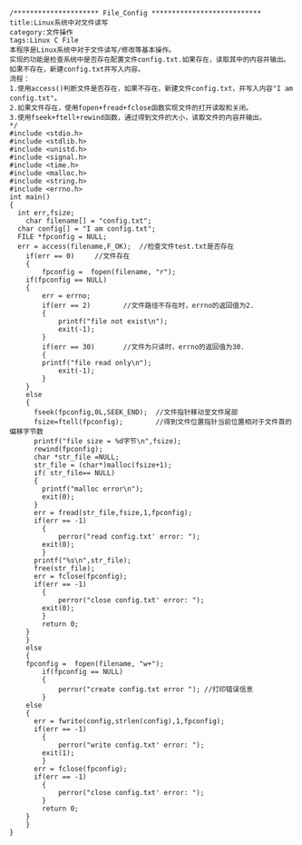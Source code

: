     /********************* File_Config ***************************
    title:Linux系统中对文件读写
    category:文件操作
    tags:Linux C File
    本程序是Linux系统中对于文件读写/修改等基本操作。
    实现的功能是检查系统中是否存在配置文件config.txt.如果存在，读取其中的内容并输出。如果不存在，新建config.txt并写入内容。
    流程：
    1.使用access()判断文件是否存在，如果不存在，新建文件config.txt，并写入内容"I am config.txt"。
    2.如果文件存在，使用fopen+fread+fclose函数实现文件的打开读取和关闭。
    3.使用fseek+ftell+rewind函数，通过得到文件的大小，读取文件的内容并输出。
    */
    #include <stdio.h>
    #include <stdlib.h>
    #include <unistd.h>
    #include <signal.h>
    #include <time.h>
    #include <malloc.h>
    #include <string.h>
    #include <errno.h>
    int main()
    {
      int err,fsize;
    	char filename[] = "config.txt";
      char config[] = "I am config.txt";
      FILE *fpconfig = NULL;
      err = access(filename,F_OK);	//检查文件test.txt是否存在
    	if(err == 0)     //文件存在
    	{
    		fpconfig = 	fopen(filename, "r");
        if(fpconfig == NULL)
      	{
      		err = errno;
      		if(err == 2)		//文件路径不存在时，errno的返回值为2.
      		{
      			printf("file not exist\n");
      			exit(-1);
      		}
      		if(err == 30)		//文件为只读时，errno的返回值为30.
      		{
            printf("file read only\n");
      			exit(-1);
      		}
      	}
        else
      	{
          fseek(fpconfig,0L,SEEK_END);  //文件指针移动至文件尾部
          fsize=ftell(fpconfig);        //得到文件位置指针当前位置相对于文件首的偏移字节数
          printf("file size = %d字节\n",fsize);
          rewind(fpconfig);
          char *str_file =NULL;
          str_file = (char*)malloc(fsize+1);
          if( str_file== NULL)
          {
            printf("malloc error\n");
            exit(0);
          }
          err = fread(str_file,fsize,1,fpconfig);
          if(err == -1)
      		{
      			perror("read config.txt' error: ");
            exit(0);
      		}
          printf("%s\n",str_file);
          free(str_file);
          err = fclose(fpconfig);
          if(err == -1)
      		{
      			perror("close config.txt' error: ");
            exit(0);
      		}
      		return 0;
      	}
    	}
    	else
    	{
        fpconfig = 	fopen(filename, "w+");
    		if(fpconfig == NULL)
    		{
    			perror("create config.txt error "); //打印错误信息
    		}
        else
        {
          err = fwrite(config,strlen(config),1,fpconfig);
          if(err == -1)
      		{
      			perror("write config.txt' error: ");
            exit(1);
      		}
          err = fclose(fpconfig);
          if(err == -1)
      		{
      			perror("close config.txt' error: ");
      		}
      		return 0;
        }
    	}
    }
